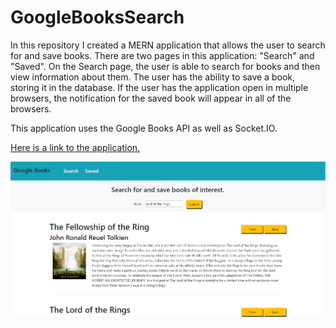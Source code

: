 # GoogleBooksSearch

In this repository I created a MERN application that allows the user to search for and save books. There are two pages in this application: "Search" and "Saved". On the Search page, the user is able to search for books and then view information about them. The user has the ability to save a book, storing it in the database. If the user has the application open in multiple browsers, the notification for the saved book will appear in all of the browsers.

This application uses the Google Books API as well as Socket.IO.

[Here is a link to the application.](https://intense-anchorage-26607.herokuapp.com/search)

![Google Books Search](client/public/googlebookssearch.png)
